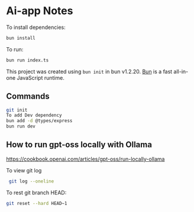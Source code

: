 # Ai-app Notes

To install dependencies:

```bash
bun install
```

To run:

```bash
bun run index.ts
```

This project was created using `bun init` in bun v1.2.20. [Bun](https://bun.com) is a fast all-in-one JavaScript
runtime.

## Commands

```bash
git init
To add Dev dependency
bun add -d @types/express
bun run dev
```

## How to run gpt-oss locally with Ollama

<https://cookbook.openai.com/articles/gpt-oss/run-locally-ollama>

To view git log

```bash
 git log --oneline
```

To rest git branch HEAD:

```bash
git reset --hard HEAD~1
```
